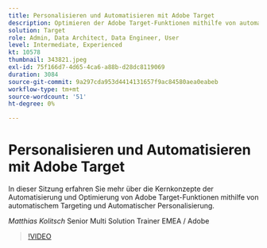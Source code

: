 ```yaml
---
title: Personalisieren und Automatisieren mit Adobe Target
description: Optimieren der Adobe Target-Funktionen mithilfe von automatischem Targeting und automatischer Personalisierung
solution: Target
role: Admin, Data Architect, Data Engineer, User
level: Intermediate, Experienced
kt: 10578
thumbnail: 343821.jpeg
exl-id: 75f166d7-4d65-4ca6-a88b-d28dc8119069
duration: 3084
source-git-commit: 9a297cda953d4414131657f9ac84580aea0eabeb
workflow-type: tm+mt
source-wordcount: '51'
ht-degree: 0%

---
```


# Personalisieren und Automatisieren mit Adobe Target

In dieser Sitzung erfahren Sie mehr über die Kernkonzepte der Automatisierung und Optimierung von Adobe Target-Funktionen mithilfe von automatischem Targeting und Automatischer Personalisierung.

*Matthias Kolitsch* Senior Multi Solution Trainer EMEA / Adobe

>[!VIDEO](https://video.tv.adobe.com/v/343821/?quality=12&learn=on)
